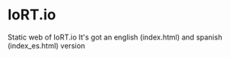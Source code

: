 # IoRT.io
Static web of IoRT.io
It's got an english (index.html) and spanish (index_es.html) version
